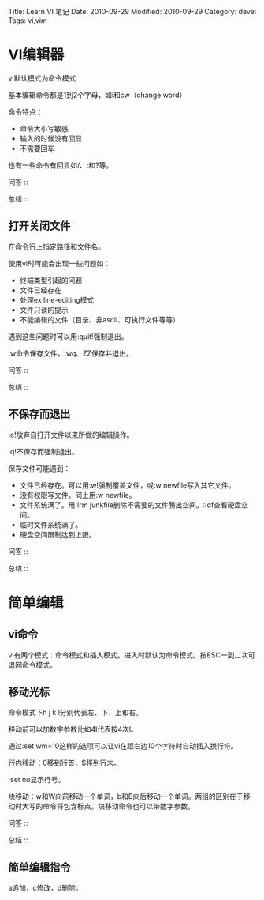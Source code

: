 Title: Learn VI 笔记
Date: 2010-09-29
Modified: 2010-09-29
Category: devel
Tags: vi,vim

# VI编辑器
vi默认模式为命令模式

基本编辑命令都是1到2个字母，如i和cw（change word）

命令特点：
 - 命令大小写敏感
 - 输入的时候没有回显
 - 不需要回车

也有一些命令有回显如/、:和?等。

问答 ::

总结 ::

## 打开关闭文件

在命令行上指定路径和文件名。

使用vi时可能会出现一些问题如：
 - 终端类型引起的问题
 - 文件已经存在
 - 处理ex line-editing模式
 - 文件只读的提示
 - 不能编辑的文件（目录、非ascii、可执行文件等等）

遇到这些问题时可以用:quit!强制退出。

:w命令保存文件，:wq、ZZ保存并退出。

问答 ::

总结 ::

## 不保存而退出
:e!放弃自打开文件以来所做的编辑操作。

:q!不保存而强制退出。

保存文件可能遇到：
 - 文件已经存在。可以用:w!强制覆盖文件，或:w newfile写入其它文件。
 - 没有权限写文件。同上用:w newfile。
 - 文件系统满了。用:!rm junkfile删除不需要的文件腾出空间。:!df查看硬盘空间。
 - 临时文件系统满了。
 - 硬盘空间限制达到上限。

问答 ::

总结 ::

# 简单编辑

## vi命令
vi有两个模式：命令模式和插入模式。进入时默认为命令模式。按ESC一到二次可退回命令模式。

## 移动光标
命令模式下h j k l分别代表左、下、上和右。

移动前可以加数字参数比如4l代表按4次l。

通过:set wm=10这样的选项可以让vi在距右边10个字符时自动插入换行符。

行内移动：0移到行首，$移到行末。

:set nu显示行号。

块移动：w和W向前移动一个单词，b和B向后移动一个单词。两组的区别在于移动时大写的命令将包含标点。块移动命令也可以带数字参数。

问答 ::

总结 ::

## 简单编辑指令
a追加，c修改，d删除。

